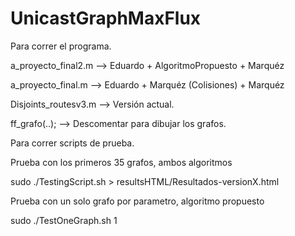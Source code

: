 # UnicastGraphMaxFlux

Para correr el programa.

a_proyecto_final2.m --> Eduardo + AlgoritmoPropuesto + Marquéz

a_proyecto_final.m --> Eduardo + Marquéz (Colisiones) + Marquéz 

Disjoints_routesv3.m --> Versión actual.

ff_grafo(..); --> Descomentar para dibujar los grafos.

Para correr scripts de prueba.

Prueba con los primeros 35 grafos, ambos algoritmos

sudo ./TestingScript.sh > resultsHTML/Resultados-versionX.html

Prueba con un solo grafo por parametro, algoritmo propuesto

sudo ./TestOneGraph.sh 1
